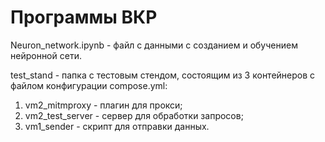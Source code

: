 # Программы ВКР  

Neuron_network.ipynb - файл с данными с созданием и обучением нейронной сети.  

  test_stand - папка с тестовым стендом, состоящим из 3 контейнеров с файлом конфигурации compose.yml:  
1. vm2_mitmproxy - плагин для прокси;  
2. vm2_test_server - сервер для обработки запросов;
3. vm1_sender - скрипт для отправки данных.
